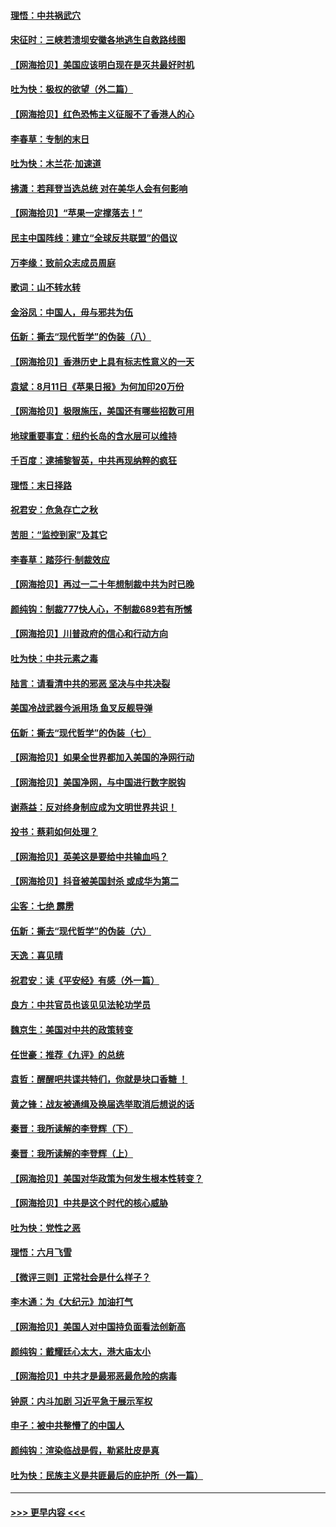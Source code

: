 #### [理悟：中共祸武穴](../pages/nsc993/n12333962.md?t=08160602) 
#### [宋征时：三峡若溃坝安徽各地逃生自救路线图](../pages/nsc993/n12332450.md?t=08160602) 
#### [【网海拾贝】美国应该明白现在是灭共最好时机](../pages/nsc993/n12332313.md?t=08160602) 
#### [吐为快：极权的欲望（外二篇）](../pages/nsc993/n12332089.md?t=08160602) 
#### [【网海拾贝】红色恐怖主义征服不了香港人的心](../pages/nsc993/n12329296.md?t=08160602) 
#### [李春草：专制的末日](../pages/nsc993/n12329079.md?t=08160602) 
#### [吐为快：木兰花‧加速道](../pages/nsc993/n12327366.md?t=08160602) 
#### [拂潇：若拜登当选总统 对在美华人会有何影响](../pages/nsc993/n12295996.md?t=08160602) 
#### [【网海拾贝】“苹果一定撑落去！”](../pages/nsc993/n12326784.md?t=08160602) 
#### [民主中国阵线：建立“全球反共联盟”的倡议](../pages/nsc993/n12324177.md?t=08160602) 
#### [万李缘：致前众志成员周庭](../pages/nsc993/n12324635.md?t=08160602) 
#### [歌词：山不转水转](../pages/nsc993/n12324599.md?t=08160602) 
#### [金浴凤：中国人，毋与邪共为伍](../pages/nsc993/n12324257.md?t=08160602) 
#### [伍新：撕去“现代哲学”的伪装（八）](../pages/nsc993/n12324188.md?t=08160602) 
#### [【网海拾贝】香港历史上具有标志性意义的一天](../pages/nsc993/n12324021.md?t=08160602) 
#### [袁斌：8月11日《苹果日报》为何加印20万份](../pages/nsc993/n12323955.md?t=08160602) 
#### [【网海拾贝】极限施压，美国还有哪些招数可用](../pages/nsc993/n12322512.md?t=08160602) 
#### [地球重要事宜：纽约长岛的含水层可以维持](../pages/nsc993/n12321844.md?t=08160602) 
#### [千百度：逮捕黎智英，中共再现纳粹的疯狂](../pages/nsc993/n12321777.md?t=08160602) 
#### [理悟：末日择路](../pages/nsc993/n12320812.md?t=08160602) 
#### [祝君安：危急存亡之秋](../pages/nsc993/n12320795.md?t=08160602) 
#### [苦胆：“监控到家”及其它](../pages/nsc993/n12320751.md?t=08160602) 
#### [李春草：踏莎行·制裁效应](../pages/nsc993/n12318290.md?t=08160602) 
#### [【网海拾贝】再过一二十年想制裁中共为时已晚](../pages/nsc993/n12318195.md?t=08160602) 
#### [颜纯钩：制裁777快人心，不制裁689若有所憾](../pages/nsc993/n12316912.md?t=08160602) 
#### [【网海拾贝】川普政府的信心和行动方向](../pages/nsc993/n12316673.md?t=08160602) 
#### [吐为快：中共元素之毒](../pages/nsc993/n12316547.md?t=08160602) 
#### [陆言：请看清中共的邪恶 坚决与中共决裂](../pages/nsc993/n12315784.md?t=08160602) 
#### [美国冷战武器今派用场 鱼叉反舰导弹](../pages/nsc993/n12316258.md?t=08160602) 
#### [伍新：撕去“现代哲学”的伪装（七）](../pages/nsc993/n12315846.md?t=08160602) 
#### [【网海拾贝】如果全世界都加入美国的净网行动](../pages/nsc993/n12315588.md?t=08160602) 
#### [【网海拾贝】美国净网，与中国进行数字脱钩](../pages/nsc993/n12312813.md?t=08160602) 
#### [谢燕益：反对终身制应成为文明世界共识！](../pages/nsc993/n12310465.md?t=08160602) 
#### [投书：蔡莉如何处理？](../pages/nsc993/n12310224.md?t=08160602) 
#### [【网海拾贝】英美这是要给中共输血吗？](../pages/nsc993/n12307646.md?t=08160602) 
#### [【网海拾贝】抖音被美国封杀 或成华为第二](../pages/nsc993/n12305277.md?t=08160602) 
#### [尘客：七绝 霹雳](../pages/nsc993/n12304053.md?t=08160602) 
#### [伍新：撕去“现代哲学”的伪装（六）](../pages/nsc993/n12303243.md?t=08160602) 
#### [天逸：喜见晴](../pages/nsc993/n12303226.md?t=08160602) 
#### [祝君安：读《平安经》有感（外一篇）](../pages/nsc993/n12303170.md?t=08160602) 
#### [良方：中共官员也该见见法轮功学员](../pages/nsc993/n12302985.md?t=08160602) 
#### [魏京生：美国对中共的政策转变](../pages/nsc993/n12302929.md?t=08160602) 
#### [任世豪：推荐《九评》的总统](../pages/nsc993/n12302838.md?t=08160602) 
#### [袁哲：醒醒吧共谍共特们，你就是块口香糖 ！](../pages/nsc993/n12302678.md?t=08160602) 
#### [黄之锋：战友被通缉及换届选举取消后想说的话](../pages/nsc993/n12302681.md?t=08160602) 
#### [秦晋：我所读解的李登辉（下）](../pages/nsc993/n12302171.md?t=08160602) 
#### [秦晋：我所读解的李登辉（上）](../pages/nsc993/n12301979.md?t=08160602) 
#### [【网海拾贝】美国对华政策为何发生根本性转变？](../pages/nsc993/n12302091.md?t=08160602) 
#### [【网海拾贝】中共是这个时代的核心威胁](../pages/nsc993/n12300541.md?t=08160602) 
#### [吐为快：党性之恶](../pages/nsc993/n12300263.md?t=08160602) 
#### [理悟：六月飞雪](../pages/nsc993/n12300243.md?t=08160602) 
#### [【微评三则】正常社会是什么样子？](../pages/nsc993/n12300228.md?t=08160602) 
#### [李木通：为《大纪元》加油打气](../pages/nsc993/n12280363.md?t=08160602) 
#### [【网海拾贝】美国人对中国持负面看法创新高](../pages/nsc993/n12298720.md?t=08160602) 
#### [颜纯钩：戴耀廷心太大，港大庙太小](../pages/nsc993/n12297682.md?t=08160602) 
#### [【网海拾贝】中共才是最邪恶最危险的病毒](../pages/nsc993/n12296470.md?t=08160602) 
#### [钟原：内斗加剧 习近平急于展示军权](../pages/nsc993/n12292544.md?t=08160602) 
#### [申子：被中共整懵了的中国人](../pages/nsc993/n12291389.md?t=08160602) 
#### [颜纯钩：渲染临战是假，勒紧肚皮是真](../pages/nsc993/n12290945.md?t=08160602) 
#### [吐为快：民族主义是共匪最后的庇护所（外一篇）](../pages/nsc993/n12290887.md?t=08160602) 

----
#### [ >>> 更早内容 <<< ](../indexes/nsc993-earlier.md)
